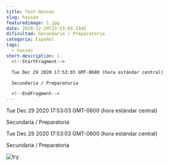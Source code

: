 ```yaml
---
title: Test Hassan
slug: hassan
featuredimage: 1.jpg
date: 2020-12-29T23:53:03.334Z
dificultad: Secundaria / Preparatoria
categoria: Español
tags:
  - hassan
short-description: |-
  <!--StartFragment-->

  Tue Dec 29 2020 17:53:03 GMT-0600 (hora estándar central)

  Secundaria / Preparatoria

  <!--EndFragment-->
---
```

<!--StartFragment-->

Tue Dec 29 2020 17:53:03 GMT-0600 (hora estándar central)

Secundaria / Preparatoria

<!--EndFragment--><!--StartFragment-->

Tue Dec 29 2020 17:53:03 GMT-0600 (hora estándar central)

Secundaria / Preparatoria

<!--EndFragment-->

![try](/assets/493056_3121_slider.jpg "try")